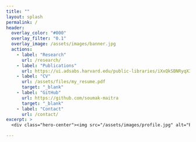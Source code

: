 ```yaml
---
title: ""
layout: splash
permalink: /
header:
  overlay_color: "#000"
  overlay_filter: "0.1"
  overlay_image: /assets/images/banner.jpg
  actions:
    - label: "Research"
      url: /research/
    - label: "Publications"
      url: https://ui.adsabs.harvard.edu/public-libraries/iXxQkSBNRyqX3YxHeLm5JQ
    - label: "CV"
      url: /assets/files/my_resume.pdf
      target: "_blank"
    - label: "GitHub"
      url: https://github.com/soumak-maitra
      target: "_blank"
    - label: "Contact"
      url: /contact/
excerpt: >
  <div class="hero-center"><img src="/assets/images/profile.jpg" alt="Profile photo" class="author__avatar" /><h1>Soumak Maitra</h1><p>I’m a postdoctoral researcher in cosmology and astrophysics at the Department of Theoretical Physics, <a href="https://www.tifr.res.in/" target="_blank" rel="noopener">Tata Institute of Fundamental Research (TIFR)</a>, Mumbai. I completed my Ph.D. at <a href="https://www.iucaa.in/" target="_blank" rel="noopener">Inter-University Centre for Astronomy and Astrophysics (IUCAA)</a>, Pune, and previously held a postdoctoral position at <a href="https://www.oats.inaf.it/index.php/en/" target="_blank" rel="noopener">INAF – Osservatorio Astronomico di Trieste</a>.</p></div>

---
```

